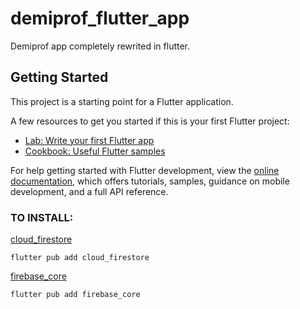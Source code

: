 # demiprof_flutter_app

Demiprof app completely rewrited in flutter.

## Getting Started

This project is a starting point for a Flutter application.

A few resources to get you started if this is your first Flutter project:

- [Lab: Write your first Flutter app](https://docs.flutter.dev/get-started/codelab)
- [Cookbook: Useful Flutter samples](https://docs.flutter.dev/cookbook)

For help getting started with Flutter development, view the
[online documentation](https://docs.flutter.dev/), which offers tutorials,
samples, guidance on mobile development, and a full API reference.

### TO INSTALL:
<a href="https://pub.dev/packages/cloud_firestore">cloud_firestore</a> 
```
flutter pub add cloud_firestore
```
<a href="https://pub.dev/packages/firebase_core/install">firebase_core</a> 
```
flutter pub add firebase_core
``` 